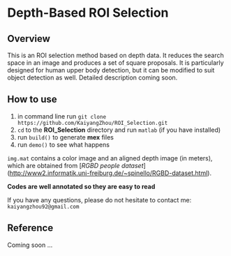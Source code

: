 # Depth-Based ROI Selection
## Overview
This is an ROI selection method based on depth data. It reduces the search space in an image and produces a set of square proposals. It is particularly designed for human upper body detection, but it can be modified to suit object detection as well. Detailed description coming soon.

## How to use
1. in command line run `git clone https://github.com/KaiyangZhou/ROI_Selection.git`
2. `cd` to the **ROI_Selection** directory and run `matlab` (if you have installed)
3. run `build()` to generate **mex** files
4. run `demo()` to see what happens

`img.mat` contains a color image and an aligned depth image (in meters), which are obtained from [*RGBD people dataset*] (http://www2.informatik.uni-freiburg.de/~spinello/RGBD-dataset.html).

**Codes are well annotated so they are easy to read**

If you have any questions, please do not hesitate to contact me: `kaiyangzhou92@gmail.com`

## Reference
Coming soon ...
